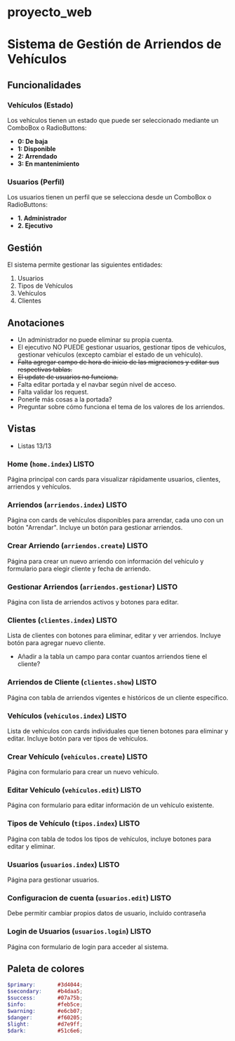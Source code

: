 # proyecto_web


# Sistema de Gestión de Arriendos de Vehículos

## Funcionalidades
### Vehículos (Estado)
Los vehículos tienen un estado que puede ser seleccionado mediante un ComboBox o RadioButtons:

- **0: De baja**
- **1: Disponible**
- **2: Arrendado**
- **3: En mantenimiento**

### Usuarios (Perfil)
Los usuarios tienen un perfil que se selecciona desde un ComboBox o RadioButtons:

- **1. Administrador**
- **2. Ejecutivo**

## Gestión
El sistema permite gestionar las siguientes entidades:

1. Usuarios
2. Tipos de Vehículos
3. Vehículos
4. Clientes

## Anotaciones
- Un administrador no puede eliminar su propia cuenta.
- El ejecutivo NO PUEDE gestionar usuarios, gestionar tipos de vehiculos, gestionar vehiculos (excepto cambiar el estado de un vehiculo).
- ~~Falta agregar campo de hora de inicio de las migraciones y editar sus respectivas tablas.~~
- ~~El update de usuarios no funciona.~~
- Falta editar portada y el navbar según nivel de acceso.
- Falta validar los request.
- Ponerle más cosas a la portada?
- Preguntar sobre cómo funciona el tema de los valores de los arriendos.

## Vistas
- Listas 13/13

### Home (`home.index`) LISTO
Página principal con cards para visualizar rápidamente usuarios, clientes, arriendos y vehículos.

### Arriendos (`arriendos.index`) LISTO
Página con cards de vehículos disponibles para arrendar, cada uno con un botón "Arrendar". Incluye un botón para gestionar arriendos.

### Crear Arriendo (`arriendos.create`) LISTO
Página para crear un nuevo arriendo con información del vehículo y formulario para elegir cliente y fecha de arriendo.

### Gestionar Arriendos (`arriendos.gestionar`) LISTO
Página con lista de arriendos activos y botones para editar.

### Clientes (`clientes.index`) LISTO
Lista de clientes con botones para eliminar, editar y ver arriendos. Incluye botón para agregar nuevo cliente.    
- Añadir a la tabla un campo para contar cuantos arriendos tiene el cliente?

### Arriendos de Cliente (`clientes.show`) LISTO
Página con tabla de arriendos vigentes e históricos de un cliente específico.

### Vehículos (`vehículos.index`) LISTO
Lista de vehículos con cards individuales que tienen botones para eliminar y editar. Incluye botón para ver tipos de vehículos.

### Crear Vehículo (`vehículos.create`) LISTO
Página con formulario para crear un nuevo vehículo.

### Editar Vehículo (`vehículos.edit`) LISTO
Página con formulario para editar información de un vehículo existente.

### Tipos de Vehículo (`tipos.index`) LISTO
Página con tabla de todos los tipos de vehículos, incluye botones para editar y eliminar.

### Usuarios (`usuarios.index`) LISTO
Página para gestionar usuarios.

### Configuracion de cuenta (`usuarios.edit`) LISTO
Debe permitir cambiar propios datos de usuario, incluido contraseña

### Login de Usuarios (`usuarios.login`) LISTO
Página con formulario de login para acceder al sistema.

## Paleta de colores

```scss
$primary:       #3d4044;
$secondary:     #b4daa5;
$success:       #07a75b;
$info:          #feb5ce;
$warning:       #e6cb07;
$danger:        #f60205;
$light:         #d7e9ff;
$dark:          #51c6e6;
```

